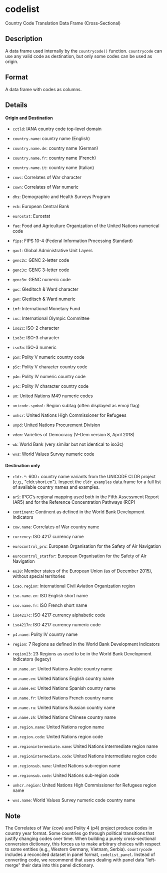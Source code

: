 
# codelist

Country Code Translation Data Frame (Cross-Sectional)

## Description

A data frame used internally by the <code>countrycode()</code> function.
<code>countrycode</code> can use any valid code as destination, but only
some codes can be used as origin.

## Format

A data frame with codes as columns.

## Details

<h4>
Origin and Destination
</h4>
<ul>
<li>

<code>cctld</code>: IANA country code top-level domain

</li>
<li>

<code>country.name</code>: country name (English)

</li>
<li>

<code>country.name.de</code>: country name (German)

</li>
<li>

<code>country.name.fr</code>: country name (French)

</li>
<li>

<code>country.name.it</code>: country name (Italian)

</li>
<li>

<code>cowc</code>: Correlates of War character

</li>
<li>

<code>cown</code>: Correlates of War numeric

</li>
<li>

<code>dhs</code>: Demographic and Health Surveys Program

</li>
<li>

<code>ecb</code>: European Central Bank

</li>
<li>

<code>eurostat</code>: Eurostat

</li>
<li>

<code>fao</code>: Food and Agriculture Organization of the United
Nations numerical code

</li>
<li>

<code>fips</code>: FIPS 10-4 (Federal Information Processing Standard)

</li>
<li>

<code>gaul</code>: Global Administrative Unit Layers

</li>
<li>

<code>genc2c</code>: GENC 2-letter code

</li>
<li>

<code>genc3c</code>: GENC 3-letter code

</li>
<li>

<code>genc3n</code>: GENC numeric code

</li>
<li>

<code>gwc</code>: Gleditsch & Ward character

</li>
<li>

<code>gwn</code>: Gleditsch & Ward numeric

</li>
<li>

<code>imf</code>: International Monetary Fund

</li>
<li>

<code>ioc</code>: International Olympic Committee

</li>
<li>

<code>iso2c</code>: ISO-2 character

</li>
<li>

<code>iso3c</code>: ISO-3 character

</li>
<li>

<code>iso3n</code>: ISO-3 numeric

</li>
<li>

<code>p5n</code>: Polity V numeric country code

</li>
<li>

<code>p5c</code>: Polity V character country code

</li>
<li>

<code>p4n</code>: Polity IV numeric country code

</li>
<li>

<code>p4c</code>: Polity IV character country code

</li>
<li>

<code>un</code>: United Nations M49 numeric codes

</li>
<li>

<code>unicode.symbol</code>: Region subtag (often displayed as emoji
flag)

</li>
<li>

<code>unhcr</code>: United Nations High Commissioner for Refugees

</li>
<li>

<code>unpd</code>: United Nations Procurement Division

</li>
<li>

<code>vdem</code>: Varieties of Democracy (V-Dem version 8, April 2018)

</li>
<li>

<code>wb</code>: World Bank (very similar but not identical to iso3c)

</li>
<li>

<code>wvs</code>: World Values Survey numeric code

</li>
</ul>
<h4>
Destination only
</h4>
<ul>
<li>

`cldr.*`: 600+ country name variants from the UNICODE CLDR project
(e.g., "cldr.short.en"). Inspect the <code>cldr_examples</code>
data.frame for a full list of available country names and examples.

</li>
<li>

<code>ar5</code>: IPCC’s regional mapping used both in the Fifth
Assessment Report (AR5) and for the Reference Concentration Pathways
(RCP)

</li>
<li>

<code>continent</code>: Continent as defined in the World Bank
Development Indicators

</li>
<li>

<code>cow.name</code>: Correlates of War country name

</li>
<li>

<code>currency</code>: ISO 4217 currency name

</li>
<li>

<code>eurocontrol_pru</code>: European Organisation for the Safety of
Air Navigation

</li>
<li>

<code>eurocontrol_statfor</code>: European Organisation for the Safety
of Air Navigation

</li>
<li>

<code>eu28</code>: Member states of the European Union (as of December
2015), without special territories

</li>
<li>

<code>icao.region</code>: International Civil Aviation Organization
region

</li>
<li>

<code>iso.name.en</code>: ISO English short name

</li>
<li>

<code>iso.name.fr</code>: ISO French short name

</li>
<li>

<code>iso4217c</code>: ISO 4217 currency alphabetic code

</li>
<li>

<code>iso4217n</code>: ISO 4217 currency numeric code

</li>
<li>

<code>p4.name</code>: Polity IV country name

</li>
<li>

<code>region</code>: 7 Regions as defined in the World Bank Development
Indicators

</li>
<li>

<code>region23</code>: 23 Regions as used to be in the World Bank
Development Indicators (legacy)

</li>
<li>

<code>un.name.ar</code>: United Nations Arabic country name

</li>
<li>

<code>un.name.en</code>: United Nations English country name

</li>
<li>

<code>un.name.es</code>: United Nations Spanish country name

</li>
<li>

<code>un.name.fr</code>: United Nations French country name

</li>
<li>

<code>un.name.ru</code>: United Nations Russian country name

</li>
<li>

<code>un.name.zh</code>: United Nations Chinese country name

</li>
<li>

<code>un.region.name</code>: United Nations region name

</li>
<li>

<code>un.region.code</code>: United Nations region code

</li>
<li>

<code>un.regionintermediate.name</code>: United Nations intermediate
region name

</li>
<li>

<code>un.regionintermediate.code</code>: United Nations intermediate
region code

</li>
<li>

<code>un.regionsub.name</code>: United Nations sub-region name

</li>
<li>

<code>un.regionsub.code</code>: United Nations sub-region code

</li>
<li>

<code>unhcr.region</code>: United Nations High Commissioner for Refugees
region name

</li>
<li>

<code>wvs.name</code>: World Values Survey numeric code country name

</li>
</ul>

## Note

The Correlates of War (cow) and Polity 4 (p4) project produce codes in
country year format. Some countries go through political transitions
that justify changing codes over time. When building a purely
cross-sectional conversion dictionary, this forces us to make arbitrary
choices with respect to some entities (e.g., Western Germany, Vietnam,
Serbia). <code>countrycode</code> includes a reconciled dataset in panel
format, <code>codelist_panel</code>. Instead of converting code, we
recommend that users dealing with panel data "left-merge" their data
into this panel dictionary.
